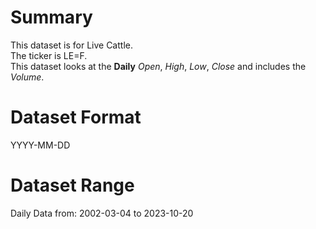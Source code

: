 # Summary

This dataset is for Live Cattle.      
The ticker is LE=F.    
This dataset looks at the **Daily** _Open_, _High_, _Low_, _Close_ and includes the _Volume_. 

# Dataset Format  

YYYY-MM-DD    

# Dataset Range  

Daily Data from: 2002-03-04 to 2023-10-20      